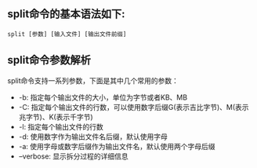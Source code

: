 ## split命令的基本语法如下:
```shell
split [参数] [输入文件] [输出文件前缀]
```
## split命令参数解析
split命令支持一系列参数，下面是其中几个常用的参数：
* -b: 指定每个输出文件的大小，单位为字节或者KB、MB
* -C: 指定每个输出文件的行数，可以使用数字后缀G(表示吉比字节)、M(表示兆字节)、K(表示千字节)
* -l: 指定每个输出文件的行数
* -d: 使用数字作为输出文件名后缀，默认使用字母
* -a: 使用字母或数字后缀作为输出文件名，默认使用两个字母后缀
* –verbose: 显示拆分过程的详细信息